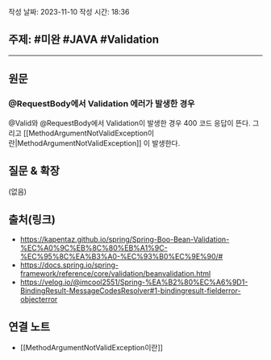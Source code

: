 작성 날짜: 2023-11-10
작성 시간: 18:36

## 주제: #미완 #JAVA #Validation 

----
## 원문

### @RequestBody에서 Validation 에러가 발생한 경우

@Valid와 @RequestBody에서 Validation이 발생한 경우 400 코드 응답이 뜬다. 그리고 [[MethodArgumentNotValidException이란|MethodArgumentNotValidException]] 이 발생한다. 





## 질문 & 확장

(없음)

## 출처(링크)
- https://kapentaz.github.io/spring/Spring-Boo-Bean-Validation-%EC%A0%9C%EB%8C%80%EB%A1%9C-%EC%95%8C%EA%B3%A0-%EC%93%B0%EC%9E%90/#
- https://docs.spring.io/spring-framework/reference/core/validation/beanvalidation.html
- https://velog.io/@imcool2551/Spring-%EA%B2%80%EC%A6%9D1-BindingResult-MessageCodesResolver#1-bindingresult-fielderror-objecterror
## 연결 노트
- [[MethodArgumentNotValidException이란]]









